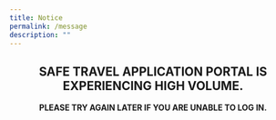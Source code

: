 ```yaml
---
title: Notice
permalink: /message
description: ""
---
```



<style type="text/css" media="screen">
  .container {
    margin: 10px auto;
    max-width: 600px;
    text-align: center;
  }
  h1 {
    margin: 30px 0;
    font-size: 4em;
    line-height: 1;
    letter-spacing: -1px;
  }
</style>

<div class="container">
  <h2>SAFE TRAVEL APPLICATION PORTAL IS EXPERIENCING HIGH VOLUME.  </h2>

  <p><strong>PLEASE TRY AGAIN LATER IF YOU ARE UNABLE TO LOG IN. </strong></p><br/>
</div>